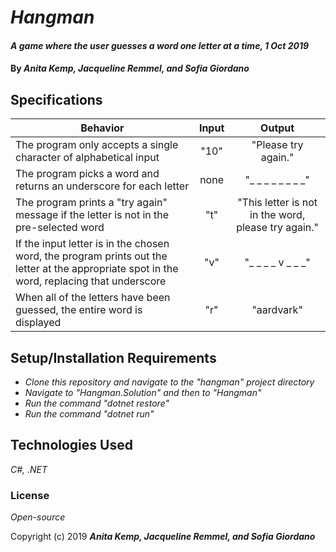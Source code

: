 # _Hangman_

#### _A game where the user guesses a word one letter at a time, 1 Oct 2019_

#### By _**Anita Kemp, Jacqueline Remmel, and Sofia Giordano**_

## Specifications

| Behavior | Input | Output |
| -------- | :---------: | :---------: |
| The program only accepts a single character of alphabetical input | "10" | "Please try again." |
| The program picks a word and returns an underscore for each letter | none | "_ _ _ _ _ _ _ _" |
| The program prints a "try again" message if the letter is not in the pre-selected word | "t"  | "This letter is not in the word, please try again." |
| If the input letter is in the chosen word, the program prints out the letter at the appropriate spot in the word, replacing that underscore | "v" | "_ _ _ _ v _ _ _" |
| When all of the letters have been guessed, the entire word is displayed | "r" | "aardvark" |


## Setup/Installation Requirements

* _Clone this repository and navigate to the "hangman" project directory_
* _Navigate to "Hangman.Solution" and then to "Hangman"_
* _Run the command "dotnet restore"_
* _Run the command "dotnet run"_

## Technologies Used

_C#, .NET_

### License

*Open-source*

Copyright (c) 2019 **_Anita Kemp, Jacqueline Remmel, and Sofia Giordano_**